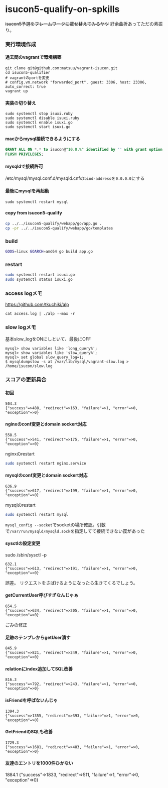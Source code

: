# isucon5-qualify-on-spkills
~~isucon5予選をフレームワークに載せ替えてみるヤツ~~
紆余曲折あってただの素振り。

### 実行環境作成

#### 過去問のvagrantで環境構築
```
git clone git@github.com:matsuu/vagrant-isucon.git
cd isucon5-qualifier
# vagrantのportを変更
# config.vm.network "forwarded_port", guest: 3306, host: 23306, auto_correct: true
vagrant up
```

#### 実装の切り替え
```
sudo systemctl stop isuxi.ruby
sudo systemctl disable isuxi.ruby
sudo systemctl enable isuxi.go
sudo systemctl start isuxi.go
```

#### macからmysql接続できるようにする
```sql
GRANT ALL ON *.* to isucon@"10.0.%" identified by '' with grant option;
FLUSH PRIVILEGES;
```

#### mysqldで接続許可
/etc/mysql/mysql.conf.d/mysqld.cnfの`bind-address`を`0.0.0.0`にする

#### 最後にmysqlを再起動
```
sudo systemctl restart mysql
```

#### copy from isucon5-qualify
```sh
cp ../../isucon5-qualify/webapp/go/app.go .
cp -pr ../../isucon5-qualify/webapp/go/templates
```

### build
```sh
GOOS=linux GOARCH=amd64 go build app.go
```

### restart
```sh
sudo systemctl restart isuxi.go
sudo systemctl status isuxi.go
```

### access logメモ
https://github.com/tkuchiki/alp
```
cat access.log | ./alp --max -r
```

### slow logメモ
基本slow_logをONにしといて、最後にOFF
```
mysql> show variables like 'long_query%';
mysql> show variables like 'slow_query%';
mysql> set global slow_query_log=1;
$ mysqldumpslow -s at /var/lib/mysql/vagrant-slow.log > /home/isucon/slow.log
```

### スコアの更新具合
#### 初回
```
504.3
{"success"=>488, "redirect"=>163, "failure"=>1, "error"=>0, "exception"=>0}
```

#### nginxのconf変更とdomain sockert対応
```
558.5
{"success"=>541, "redirect"=>175, "failure"=>1, "error"=>0, "exception"=>0}
```

nginxのrestart
```sh
sudo systemctl restart nginx.service
```

#### mysqlのconf変更とdomain sockert対応
```
636.9
{"success"=>617, "redirect"=>199, "failure"=>1, "error"=>0, "exception"=>0}
```

mysqlのrestart
```sh
sudo systemctl restart mysql
```

`mysql_config --socket`でsocketの場所確認。引数で`/var/run/mysqld/mysqld.sock`を指定してて接続できない罠があった

#### sysctlの設定変更
sudo /sbin/sysctl -p
```
632.1
{"success"=>613, "redirect"=>191, "failure"=>1, "error"=>0, "exception"=>0}
```
誤差。
リクエストをさばけるようになったら生きてくるでしょう。

#### getCurrentUser呼びすぎなんじゃぁ
```
654.5
{"success"=>634, "redirect"=>205, "failure"=>1, "error"=>0, "exception"=>0}
```
ごみの修正

#### 足跡のテンプレからgetUser潰す
```
845.9
{"success"=>821, "redirect"=>249, "failure"=>1, "error"=>0, "exception"=>0}
```

#### relationにindex追加してSQL改善
```
816.3
{"success"=>792, "redirect"=>243, "failure"=>1, "error"=>0, "exception"=>0}
```

#### isFriendを呼ばないんじゃ
```
1394.3
{"success"=>1355, "redirect"=>393, "failure"=>1, "error"=>0, "exception"=>0}
```

#### GetFriendのSQLも改善
```
1729.3
{"success"=>1681, "redirect"=>483, "failure"=>1, "error"=>0, "exception"=>0}
```

#### 友達のエントリを1000件ひかない
1884.1
{"success"=>1833, "redirect"=>511, "failure"=>1, "error"=>0, "exception"=>0}

